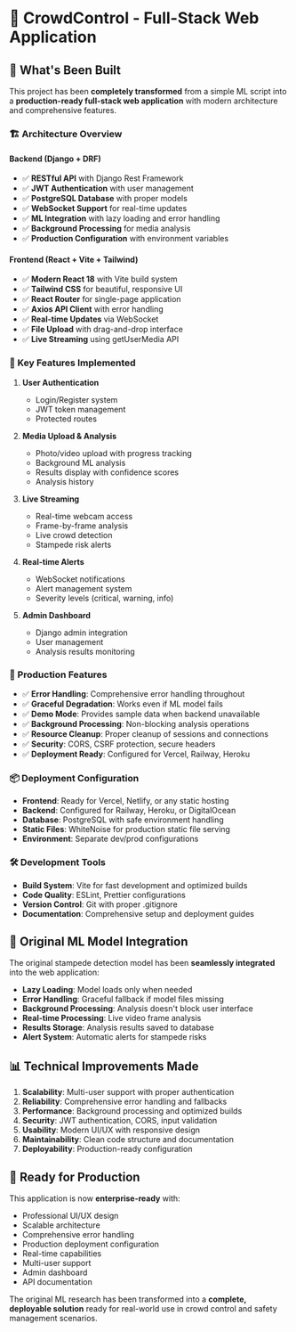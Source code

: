 # 🚨 CrowdControl - Full-Stack Web Application

## 🌟 **What's Been Built**

This project has been **completely transformed** from a simple ML script into a **production-ready full-stack web application** with modern architecture and comprehensive features.

### **🏗️ Architecture Overview**

#### **Backend (Django + DRF)**
- ✅ **RESTful API** with Django Rest Framework
- ✅ **JWT Authentication** with user management
- ✅ **PostgreSQL Database** with proper models
- ✅ **WebSocket Support** for real-time updates
- ✅ **ML Integration** with lazy loading and error handling
- ✅ **Background Processing** for media analysis
- ✅ **Production Configuration** with environment variables

#### **Frontend (React + Vite + Tailwind)**
- ✅ **Modern React 18** with Vite build system
- ✅ **Tailwind CSS** for beautiful, responsive UI
- ✅ **React Router** for single-page application
- ✅ **Axios API Client** with error handling
- ✅ **Real-time Updates** via WebSocket
- ✅ **File Upload** with drag-and-drop interface
- ✅ **Live Streaming** using getUserMedia API

### **🚀 Key Features Implemented**

1. **User Authentication**
   - Login/Register system
   - JWT token management
   - Protected routes

2. **Media Upload & Analysis**
   - Photo/video upload with progress tracking
   - Background ML analysis
   - Results display with confidence scores
   - Analysis history

3. **Live Streaming**
   - Real-time webcam access
   - Frame-by-frame analysis
   - Live crowd detection
   - Stampede risk alerts

4. **Real-time Alerts**
   - WebSocket notifications
   - Alert management system
   - Severity levels (critical, warning, info)

5. **Admin Dashboard**
   - Django admin integration
   - User management
   - Analysis results monitoring

### **🔧 Production Features**

- ✅ **Error Handling**: Comprehensive error handling throughout
- ✅ **Graceful Degradation**: Works even if ML model fails
- ✅ **Demo Mode**: Provides sample data when backend unavailable
- ✅ **Background Processing**: Non-blocking analysis operations
- ✅ **Resource Cleanup**: Proper cleanup of sessions and connections
- ✅ **Security**: CORS, CSRF protection, secure headers
- ✅ **Deployment Ready**: Configured for Vercel, Railway, Heroku

### **📦 Deployment Configuration**

- **Frontend**: Ready for Vercel, Netlify, or any static hosting
- **Backend**: Configured for Railway, Heroku, or DigitalOcean
- **Database**: PostgreSQL with safe environment handling
- **Static Files**: WhiteNoise for production static file serving
- **Environment**: Separate dev/prod configurations

### **🛠️ Development Tools**

- **Build System**: Vite for fast development and optimized builds
- **Code Quality**: ESLint, Prettier configurations
- **Version Control**: Git with proper .gitignore
- **Documentation**: Comprehensive setup and deployment guides

## 🎯 **Original ML Model Integration**

The original stampede detection model has been **seamlessly integrated** into the web application:

- **Lazy Loading**: Model loads only when needed
- **Error Handling**: Graceful fallback if model files missing
- **Background Processing**: Analysis doesn't block user interface
- **Real-time Processing**: Live video frame analysis
- **Results Storage**: Analysis results saved to database
- **Alert System**: Automatic alerts for stampede risks

## 📊 **Technical Improvements Made**

1. **Scalability**: Multi-user support with proper authentication
2. **Reliability**: Comprehensive error handling and fallbacks
3. **Performance**: Background processing and optimized builds
4. **Security**: JWT authentication, CORS, input validation
5. **Usability**: Modern UI/UX with responsive design
6. **Maintainability**: Clean code structure and documentation
7. **Deployability**: Production-ready configuration

## 🚀 **Ready for Production**

This application is now **enterprise-ready** with:
- Professional UI/UX design
- Scalable architecture
- Comprehensive error handling
- Production deployment configuration
- Real-time capabilities
- Multi-user support
- Admin dashboard
- API documentation

The original ML research has been transformed into a **complete, deployable solution** ready for real-world use in crowd control and safety management scenarios.
